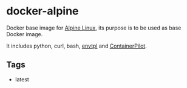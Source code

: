# docker-alpine

Docker base image for [Alpine Linux](http://www.alpinelinux.org/), its purpose is to be used as base Docker image.

It includes python, curl, bash, [envtpl](https://github.com/andreasjansson/envtpl) and [ContainerPilot](https://github.com/joyent/containerpilot).

## Tags

- latest
